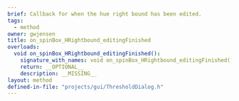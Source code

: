 ```yaml
---
brief: Callback for when the hue right bound has been edited.
tags:
  - method
owner: gwjensen
title: on_spinBox_HRightbound_editingFinished
overloads:
  void on_spinBox_HRightbound_editingFinished():
    signature_with_names: void on_spinBox_HRightbound_editingFinished()
    return: __OPTIONAL__
    description: __MISSING__
layout: method
defined-in-file: "projects/gui/ThresholdDialog.h"
---
```

